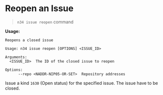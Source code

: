 # Reopen an Issue

> `n34 issue reopen` command

**Usage:**
```
Reopens a closed issue

Usage: n34 issue reopen [OPTIONS] <ISSUE_ID>

Arguments:
  <ISSUE_ID>  The ID of the closed issue to reopen

Options:
      --repo <NADDR-NIP05-OR-SET>  Repository addresses
```

Issue a kind `1630` (Open status) for the specified issue. The issue have to
be closed.
